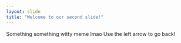 ```yaml
---
layout: slide
title: "Welcome to our second slide!"
---
```

Something something witty meme lmao
Use the left arrow to go back!
